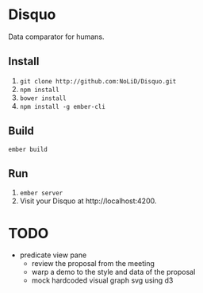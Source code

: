 # Disquo

Data comparator for humans.

## Install

1. `git clone http://github.com:NoLiD/Disquo.git`
2. `npm install`
3. `bower install`
4. `npm install -g ember-cli`

## Build

`ember build`

## Run

1. `ember server`
2. Visit your Disquo at http://localhost:4200.

# TODO

- predicate view pane
    - review the proposal from the meeting
    - warp a demo to the style and data of the proposal 
    - mock hardcoded visual graph svg using d3

